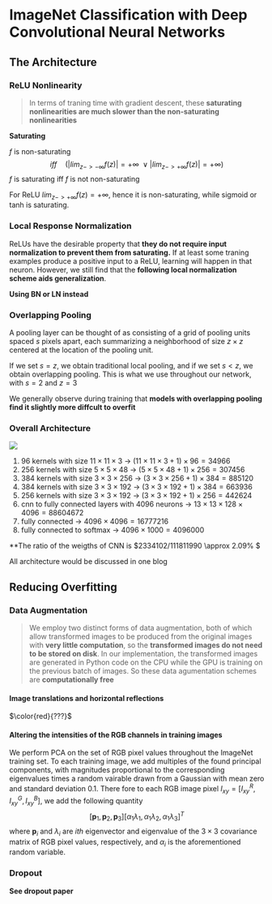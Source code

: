 # ImageNet Classification with Deep Convolutional Neural Networks

## The Architecture

### ReLU Nonlinearity

> In terms of traning time with gradient descent, these **saturating nonlinearities are much slower than the non-saturating nonlinearities**

**Saturating**

$f$ is non-saturating 
$$
iff\quad (|lim_{z->-\infty}f(z)| = + \infty \ \lor |lim_{z->+\infty}f(z)| = +\infty)
$$
$f$ is saturating iff $f$ is not non-saturating

For ReLU $lim_{z->+\infty}f(z) = +\infty$, hence it is non-saturating, while sigmoid or tanh is saturating.

### Local Response Normalization

ReLUs have the desirable property that **they do not require input normalization to prevent them from saturating.** If at least some traning examples produce a positive input to a ReLU, learning will happen in that neuron. However, we still find that the **following local normalization scheme aids generalization**.

**Using BN or LN instead**

### Overlapping Pooling

A pooling layer can be thought of as consisting of a grid of pooling units spaced $s$ pixels apart, each summarizing a neighborhood of size $z\times z$ centered at the location of the pooling unit. 

If we set $s=z$, we obtain traditional local pooling, and if we set $s < z$, we obtain overlapping pooling. This is what we use throughout our network, with $s=2$ and $z=3$

We generally observe during training that **models with overlapping pooling find it slightly more diffcult to overfit**

### Overall Architecture

![](/assets/AlexNet.png)

1. 96 kernels with size $11\times 11\times 3$  -> $(11\times11\times3+1)\times96 = 34966$
2. 256 kernels with size $5\times5\times48$ -> $(5\times5\times48+1)\times256 = 307456$
3. 384 kernels with size $3\times3\times256$ -> $(3 \times 3\times256+1) \times 384 = 885120$
4. 384 kernels with size $3\times3\times192$ -> $(3\times3\times192+1)\times384=663936$
5. 256 kernels with size $3\times3\times192$ -> $(3\times3\times192+1)\times256 = 442624$
6. cnn to fully connected layers with 4096 neurons -> $13\times13\times128\times4096 = 88604672$
7. fully connected -> $4096 \times 4096 = 16777216$
8. fully connected to softmax -> $4096 \times 1000 = 4096000$

**The ratio of the weigths of CNN is $2334102/111811990 \approx 2.09\% $

All architecture would be discussed in one blog

## Reducing Overfitting

### Data Augmentation

> We employ two distinct forms of data augmentation, both of which allow transformed images to be produced from the original images with **very little computation**, so the **transformed images do not need to be stored on disk**. In our implementation, the transformed images are generated in Python code on the CPU while the GPU is training on the previous batch of images. So these data agumentation schemes are **computationally free**

#### Image translations and horizontal reflections

$\color{red}{???}$

#### Altering the intensities of the RGB channels in training images

We perform PCA on the set of RGB pixel values throughout the ImageNet training set. To each training image, we add multiples of the found principal components, with magnitudes proportional to the corresponding eigenvalues times a random vairable drawn from a Gaussian with mean zero and standard deviation 0.1. There fore to each RGB image pixel $I_{xy} = [I_{xy}^R, I_{xy}^G, I_{xy}^B]$, we add the following quantity
$$
[\mathbf p_1, \mathbf p_2, \mathbf p_3][\alpha_1\lambda_1,\alpha_1\lambda_2,\alpha_1\lambda_3]^T
$$
where $\mathbf p_i$ and $\lambda_i$ are $ith$ eigenvector and eigenvalue of the $3\times3$ covariance matrix of RGB pixel values, respectively, and $\alpha_i$ is the aforementioned random variable.

### Dropout

**See dropout paper**

